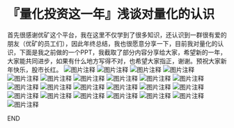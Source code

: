 # 『量化投资这一年』浅谈对量化的认识

首先很感谢优矿这个平台，我在这里不仅学到了很多知识，还认识到一群很有爱的朋友（优矿的员工们），因此年终总结，我也很愿意分享一下，目前我对量化的认识，下面是我之前做的一个PPT，我截取了部分内容分享给大家，希望新的一年，大家能共同进步，如果有什么地方写得不对，也希望大家指正，谢谢。预祝大家新年快乐，股市长红。
![![图片注释](http://storage-uqer.datayes.com/590ff0af4a34b00055f08aeb/578e7228-f1e5-11e7-b54b-0242ac140002)](http://storage-uqer.datayes.com/590ff0af4a34b00055f08aeb/578e7228-f1e5-11e7-b54b-0242ac140002)
![图片注释](http://storage-uqer.datayes.com/590ff0af4a34b00055f08aeb/5b875e58-f1e5-11e7-958b-0242ac140002)
![图片注释](http://storage-uqer.datayes.com/590ff0af4a34b00055f08aeb/5e5d64a6-f1e5-11e7-b54b-0242ac140002)
![图片注释](http://storage-uqer.datayes.com/590ff0af4a34b00055f08aeb/61326bc2-f1e5-11e7-958b-0242ac140002)
![图片注释](http://storage-uqer.datayes.com/590ff0af4a34b00055f08aeb/64e64e00-f1e5-11e7-b54b-0242ac140002)
![图片注释](http://storage-uqer.datayes.com/590ff0af4a34b00055f08aeb/67c9c8f4-f1e5-11e7-b54b-0242ac140002)
![图片注释](http://storage-uqer.datayes.com/590ff0af4a34b00055f08aeb/728d7510-f1e5-11e7-958b-0242ac140002)
![图片注释](http://storage-uqer.datayes.com/590ff0af4a34b00055f08aeb/75a974d8-f1e5-11e7-b54b-0242ac140002)
![图片注释](http://storage-uqer.datayes.com/590ff0af4a34b00055f08aeb/7836667a-f1e5-11e7-958b-0242ac140002)
![图片注释](http://storage-uqer.datayes.com/590ff0af4a34b00055f08aeb/7ac17876-f1e5-11e7-b54b-0242ac140002)
![图片注释](http://storage-uqer.datayes.com/590ff0af4a34b00055f08aeb/7d3e63ca-f1e5-11e7-b54b-0242ac140002)
![图片注释](http://storage-uqer.datayes.com/590ff0af4a34b00055f08aeb/8100e7a8-f1e5-11e7-b54b-0242ac140002)
![图片注释](http://storage-uqer.datayes.com/590ff0af4a34b00055f08aeb/84633c20-f1e5-11e7-b54b-0242ac140002)
![图片注释](http://storage-uqer.datayes.com/590ff0af4a34b00055f08aeb/87ba9864-f1e5-11e7-958b-0242ac140002)
![图片注释](http://storage-uqer.datayes.com/590ff0af4a34b00055f08aeb/8b11d0c2-f1e5-11e7-958b-0242ac140002)
![图片注释](http://storage-uqer.datayes.com/590ff0af4a34b00055f08aeb/8daba66e-f1e5-11e7-958b-0242ac140002)
![图片注释](http://storage-uqer.datayes.com/590ff0af4a34b00055f08aeb/905f0982-f1e5-11e7-958b-0242ac140002)
![图片注释](http://storage-uqer.datayes.com/590ff0af4a34b00055f08aeb/93240d48-f1e5-11e7-b54b-0242ac140002)
![图片注释](http://storage-uqer.datayes.com/590ff0af4a34b00055f08aeb/95bc84f4-f1e5-11e7-b54b-0242ac140002)
![图片注释](http://storage-uqer.datayes.com/590ff0af4a34b00055f08aeb/984957ba-f1e5-11e7-b54b-0242ac140002)
![图片注释](http://storage-uqer.datayes.com/590ff0af4a34b00055f08aeb/9afd1190-f1e5-11e7-958b-0242ac140002)
![图片注释](http://storage-uqer.datayes.com/590ff0af4a34b00055f08aeb/9d9f3234-f1e5-11e7-b54b-0242ac140002)
![图片注释](http://storage-uqer.datayes.com/590ff0af4a34b00055f08aeb/a112d90c-f1e5-11e7-b54b-0242ac140002)

END